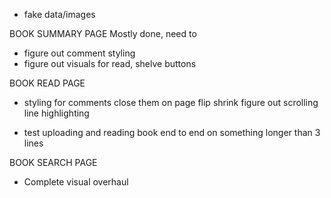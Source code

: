 * fake data/images

BOOK SUMMARY PAGE
Mostly done, need to

* figure out comment styling
* figure out visuals for read, shelve buttons

BOOK READ PAGE

* styling for comments
  close them on page flip
  shrink
  figure out scrolling
  line highlighting

* test uploading and reading book end to end on something longer than 3 lines

BOOK SEARCH PAGE

* Complete visual overhaul
